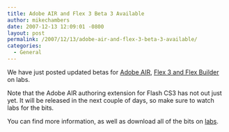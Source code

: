```yaml
---
title: Adobe AIR and Flex 3 Beta 3 Available
author: mikechambers
date: 2007-12-13 12:09:01 -0800
layout: post
permalink: /2007/12/13/adobe-air-and-flex-3-beta-3-available/
categories:
  - General
---
```



We have just posted updated betas for [Adobe AIR][1], [Flex 3 and Flex Builder][2] on labs.

Note that the Adobe AIR authoring extension for Flash CS3 has not out just yet. It will be released in the next couple of days, so make sure to watch labs for the bits.

You can find more information, as well as download all of the bits on [labs][3].

 [1]: http://labs.adobe.com/technologies/air/
 [2]: http://labs.adobe.com/technologies/flex/
 [3]: http://labs.adobe.com